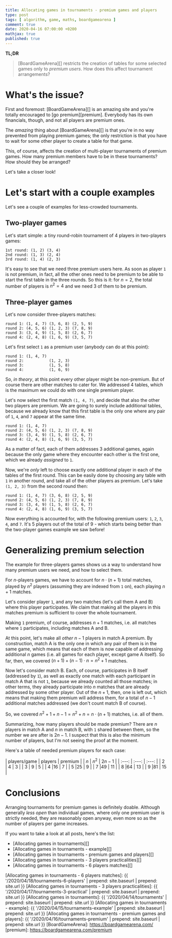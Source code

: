 ```yaml
---
title: Allocating games in tournaments - premium games and players
type: post
tags: [ algorithm, game, maths, boardgamearena ]
comment: true
date: 2020-04-16 07:00:00 +0200
mathjax: true
published: true
---
```


**TL;DR**

> [BoardGameArena][] restricts the creation of tables for some selected
> games only to *premium users*. How does this affect tournament
> arrangements?

# What's the issue?

First and foremost: [BoardGameArena][] is an amazing site and you're totally
encouraged to [go premium][premium]. Everybody has its own financials, though, and
not all players are premium ones.

The *amazing* thing about [BoardGameArena][] is that you're in no way
prevented from playing premium games; the only restriction is that you have
to wait for some other player to create a table for that game.

This, of course, affects the creation of multi-player tournaments of
premium games. How many premium members have to be in these tournaments? How
should they be arranged?

Let's take a closer look!

# Let's start with a couple examples

Let's see a couple of examples for less-crowded tournaments.

## Two-player games

Let's start simple: a tiny round-robin tournament of 4 players in
two-players games:

```
1st round: (1, 2) (3, 4)
2nd round: (1, 3) (2, 4)
3rd round: (1, 4) (2, 3)
```

It's easy to see that we need three premium users here. As soon as player
`1` is not premium, in fact, all the other ones need to be premium to be
able to start the first table in the three rounds. So this is it: for $n=2$,
the total number of players is $n^2 = 4$ and we need 3 of them to be
premium.

## Three-player games

Let's now consider three-players matches:

```
round 1: (1, 4, 7) (3, 6, 8) (2, 5, 9)
round 2: (4, 5, 6) (1, 2, 3) (7, 8, 9)
round 3: (3, 4, 9) (1, 5, 8) (2, 6, 7)
round 4: (2, 4, 8) (1, 6, 9) (3, 5, 7)
```

Let's first select `1` as a premium user (anybody can do at this point):

```
round 1: (1, 4, 7)
round 2:           (1, 2, 3)
round 3:           (1, 5, 8)
round 4:           (1, 6, 9)
```

So, *in theory*, at this point every other player might be non-premium. But
of course there are other matches to cater for. We addressed 4 tables, which
is the maximum we could do with one single premium player.

Let's now select the first match `(1, 4, 7)`, and decide that also the other
two players are premium. We are going to surely include additional tables,
because we already know that this first table is the only one where any pair
of `1`, `4`, and `7` appear at the same time.

```
round 1: (1, 4, 7)
round 2: (4, 5, 6) (1, 2, 3) (7, 8, 9)
round 3: (3, 4, 9) (1, 5, 8) (2, 6, 7)
round 4: (2, 4, 8) (1, 6, 9) (3, 5, 7)
```

As a matter of fact, each of them addresses 3 additional games, again
because the only game where they encounter each other is the first one,
which we already *assigned* to `1`.

Now, we're *only* left to choose exactly one additional player in each of
the tables of the first round. This can be easily done by choosing any table
with `1` in another round, and take all of the other players as premium.
Let's take `(1, 2, 3)` from the second round then:

```
round 1: (1, 4, 7) (3, 6, 8) (2, 5, 9)
round 2: (4, 5, 6) (1, 2, 3) (7, 8, 9)
round 3: (3, 4, 9) (1, 5, 8) (2, 6, 7)
round 4: (2, 4, 8) (1, 6, 9) (3, 5, 7)
```

Now everything is accounted for, with the following premium users: `1`, `2`,
`3`, `4`, and `7`. It's 5 players out of the total of 9 - which starts being
better than the two-player games example we saw before!

# Generalizing premium selection

The example for three-players games shows us a way to understand how many
premium users we need, and how to select them.

For $n$-players games, we have to account for $n \cdot (n + 1)$ total
matches, played by $n^2$ players (assuming they are indexed from `1` on),
each playing $n + 1$ matches.

Let's consider player `1`, and any two matches (let's call them A and B)
where this player participates. We claim that making all the players in this
matches premium is sufficient to cover the whole tournament.

Making `1` premium, of course, addresses $n + 1$ matches, i.e. all matches
where `1` participates, including matches A and B.

At this point, let's make all *other* $n - 1$ players in match A premium. By
construction, match A is the only one in which any pair of them is in the
same game, which means that each of them is now capable of addressing
additional $n$ games (i.e. all games for each player, except game A itself).
So far, then, we covered $(n + 1) + (n - 1) \cdot n = n^2 + 1$ matches.

Now let's consider match B. Each, of course, participates in B itself
(addressed by `1`), as well as exactly one match with each participant in
match A that is not `1`, because we already counted all those matches; in
other terms, they already participate into $n$ matches that are already
addressed by some other player. Out of the $n + 1$, then, one is left out,
which means that making them premium will address them, for a total of $n -
1$ additional matches addressed (we don't count match B of course).

So, we covered $n^2 + 1 + n - 1 = n^2 + n = n \cdot (n + 1)$ matches, i.e.
all of them.

Summarizing, how many players should be made premium? There are $n$ players
in match A and $n$ in match B, with `1` shared between them, so the number
we are after is $2n - 1$. I suspect that this is also the minimum number of
players, but I'm not seeing the proof at the moment.

Here's a table of needed premium players for each case:

| players/game | players | premium |
| $n$   | $n^2$ | $2n - 1$ |
| :---: | :---: | :---:    |
| 2 | 4 | 3 |
| 3 | 9 | 5 |
| 4 |16 | 7 |
| 5 |25 | 9 |
| 7 |49 | 11 |
| 8 |64 | 13 |
| 9 |81 | 15 |

# Conclusions

Arranging tournaments for premium games is definitely doable. Although
generally *less open* than individual games, where only one premium user is
strictly needed, they are reasonably open anyway, even more so as the number
of players per game increases.

If you want to take a look at all posts, here's the list:

- [Allocating games in tournaments][]
- [Allocating games in tournaments - example][]
- [Allocating games in tournaments - premium games and players][]
- [Allocating games in tournaments - 3 players practicalities][]
- [Allocating games in tournaments - 6 players matches][]

[Allocating games in tournaments - 6 players matches]: {{ '/2020/04/18/tournaments-6-players' | prepend: site.baseurl | prepend: site.url }}
[Allocating games in tournaments - 3 players practicalities]: {{ '/2020/04/17/tournaments-3-practical' | prepend: site.baseurl | prepend: site.url }}
[Allocating games in tournaments]: {{ '/2020/04/14/tournaments' | prepend: site.baseurl | prepend: site.url }}
[Allocating games in tournaments - example]: {{ '/2020/04/15/tournaments-example' | prepend: site.baseurl | prepend: site.url }}
[Allocating games in tournaments - premium games and players]: {{ '/2020/04/16/tournaments-premium' | prepend: site.baseurl | prepend: site.url }}
[BoardGameArena]: https://boardgamearena.com/
[premium]: https://boardgamearena.com/premium
